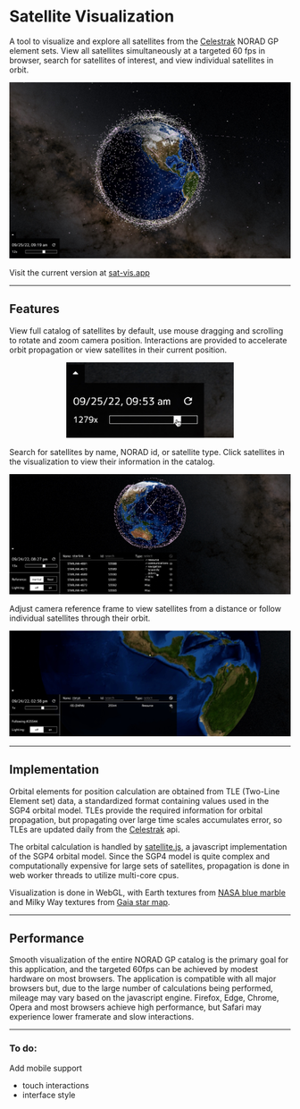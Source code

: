 # Satellite Visualization
A tool to visualize and explore all satellites from the [Celestrak](https://celestrak.org/) NORAD GP element sets. View all satellites simultaneously at a targeted 60 fps in browser, search for satellites of interest, and view individual satellites in orbit.

![main screenshot](https://github.com/Jeff0Brewer/readme-img/blob/main/img/sat-vis.jpg?raw=true)

Visit the current version at [sat-vis.app](https://www.sat-vis.app/)

---

## Features
View full catalog of satellites by default, use mouse dragging and scrolling to rotate and zoom camera position. Interactions are provided to accelerate orbit propagation or view satellites in their current position.
<p align="center">
    <img src="https://github.com/Jeff0Brewer/readme-img/blob/main/img/epoch-controls.jpg?raw=true" alt="epoch controls" width="300"/>
</p>

Search for satellites by name, NORAD id, or satellite type. Click satellites in the visualization to view their information in the catalog.

![catalog](https://github.com/Jeff0Brewer/readme-img/blob/main/img/catalog-starlink.jpg?raw=true)

Adjust camera reference frame to view satellites from a distance or follow individual satellites through their orbit.

![follow](https://github.com/Jeff0Brewer/readme-img/blob/main/img/follow-iss.jpg?raw=true)

---

## Implementation
Orbital elements for position calculation are obtained from TLE (Two-Line Element set) data, a standardized format containing values used in the SGP4 orbital model. TLEs provide the required information for orbital propagation, but propagating over large time scales accumulates error, so TLEs are updated daily from the [Celestrak](https://celestrak.org/) api. 

The orbital calculation is handled by [satellite.js](https://github.com/shashwatak/satellite-js), a javascript implementation of the SGP4 orbital model. Since the SGP4 model is quite complex and computationally expensive for large sets of satellites, propagation is done in web worker threads to utilize multi-core cpus.

Visualization is done in WebGL, with Earth textures from [NASA blue marble](https://visibleearth.nasa.gov/images/73909/december-blue-marble-next-generation-w-topography-and-bathymetry) and Milky Way textures from [Gaia star map](https://sci.esa.int/s/ApPJaGA).

---

## Performance
Smooth visualization of the entire NORAD GP catalog is the primary goal for this application, and the targeted 60fps can be achieved by modest hardware on most browsers. The application is compatible with all major browsers but, due to the large number of calculations being performed, mileage may vary based on the javascript engine. Firefox, Edge, Chrome, Opera and most browsers achieve high performance, but Safari may experience lower framerate and slow interactions. 

---

### To do: 
Add mobile support
- touch interactions
- interface style
